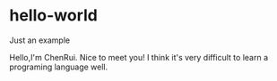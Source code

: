 # hello-world
Just an example

Hello,I'm ChenRui.
Nice to meet you!
I think it's very difficult to learn a programing language well.
